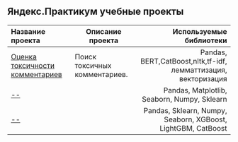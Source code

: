## Яндекс.Практикум учебные проекты

Название проекта | Описание проекта | Используемые библиотеки
:-----------------|------------------|------------------------:
[Оценка токсичности комментариев]([https://github.com/TheZhuk/ml_prejects/tree/main/%D0%90%D0%BD%D0%B0%D0%BB%D0%B8%D0%B7%20%D0%BF%D1%80%D0%BE%D0%B4%D0%B0%D0%B6%20%D0%BA%D0%BE%D0%BC%D0%BF%D1%8C%D1%8E%D1%82%D0%B5%D1%80%D0%BD%D1%8B%D1%85%20%D0%B8%D0%B3%D1%80](https://github.com/21121995q/21121995q/blob/main/10.11.2023_NLP.ipynb))| Поиск токсичных комментариев.  | Pandas, BERT,CatBoost,nltk,tf-idf, лемматтизация, векторизация
[--]()|  | Pandas, Matplotlib, Seaborn, Numpy, Sklearn
[--]() | | Pandas, Sklearn, Numpy, Seaborn, XGBoost, LightGBM, CatBoost
